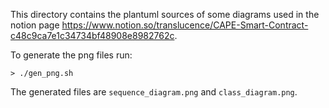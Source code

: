 This directory contains the plantuml sources of some diagrams used in
 the notion page https://www.notion.so/translucence/CAPE-Smart-Contract-c48c9ca7e1c34734bf48908e8982762c.

To generate the png files run:
```
> ./gen_png.sh
```

The generated files are `sequence_diagram.png` and `class_diagram.png`.
